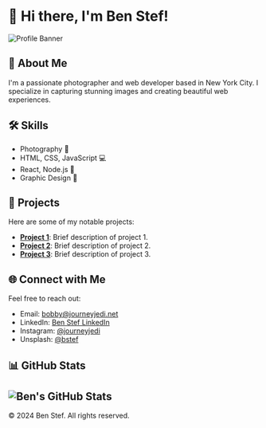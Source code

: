 # 👋 Hi there, I'm Ben Stef!

![Profile Banner](https://avatars.githubusercontent.com/u/4161079?v=4?text=Welcome+to+My+Profile)

## 🌟 About Me
I'm a passionate photographer and web developer based in New York City. I specialize in capturing stunning images and creating beautiful web experiences. 

## 🛠️ Skills
- Photography 📸
- HTML, CSS, JavaScript 💻
- React, Node.js 🚀
- Graphic Design 🎨

## 📂 Projects
Here are some of my notable projects:
- **[Project 1](https://example.com)**: Brief description of project 1.
- **[Project 2](https://example.com)**: Brief description of project 2.
- **[Project 3](https://example.com)**: Brief description of project 3.

## 🌐 Connect with Me
Feel free to reach out:
- Email: [bobby@journeyjedi.net](mailto:bobby@journeyjedi.net)
- LinkedIn: [Ben Stef LinkedIn](https://linkedin.com/in/bstef)
- Instagram: [@journeyjedi](https://instagram.com/journeyjedi)
- Unsplash: [@bstef](https://unsplash.com/@bstef)

## 📊 GitHub Stats
![Ben's GitHub Stats](https://github-readme-stats.vercel.app/api?username=bstef&show_icons=true&theme=radical)
---

© 2024 Ben Stef. All rights reserved.
